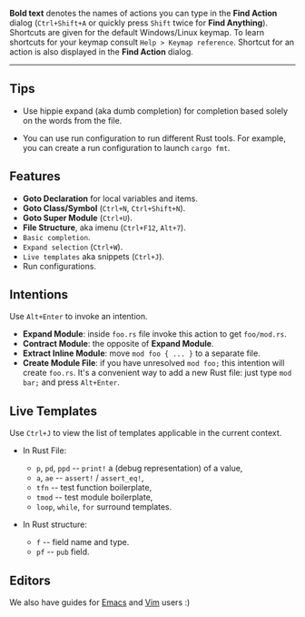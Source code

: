 **Bold text** denotes the names of actions you can type in the **Find Action**
  dialog (`Ctrl+Shift+A` or quickly press `Shift` twice for **Find Anything**).
  Shortcuts are given for the default Windows/Linux keymap. To learn shortcuts
    for your keymap consult `Help > Keymap reference`. Shortcut for an action is
  also displayed in the **Find Action** dialog.

--------------------------------------------------------------------------------

## Tips

* Use hippie expand (aka dumb completion) for completion based solely on the
  words from the file.

* You can use run configuration to run different Rust tools. For example, you
  can create a run configuration to launch `cargo fmt`.


## Features

* **Goto Declaration** for local variables and items.
* **Goto Class/Symbol** (`Ctrl+N`, `Ctrl+Shift+N`).
* **Goto Super Module** (`Ctrl+U`).
* **File Structure**, aka imenu (`Ctrl+F12`, `Alt+7`).
* `Basic completion`.
* `Expand selection` (`Ctrl+W`).
* `Live templates` aka snippets (`Ctrl+J`).
* Run configurations.

## Intentions

Use `Alt+Enter` to invoke an intention.

* **Expand Module**: inside `foo.rs` file invoke this action to get `foo/mod.rs`.
* **Contract Module**: the opposite of **Expand Module**.
* **Extract Inline Module**: move `mod foo { ... }` to a separate file.
* **Create Module File**: if you have unresolved `mod foo;` this intention will create
  `foo.rs`. It's a convenient way to add a new Rust file: just type `mod bar;` and
  press `Alt+Enter`.

## Live Templates

Use `Ctrl+J` to view the list of templates applicable in the current context.

* In Rust File:
  - `p`, `pd`, `ppd` -- `print!` a (debug representation) of a value,
  - `a`, `ae` -- `assert!` / `assert_eq!`,
  - `tfn` -- test function boilerplate,
  - `tmod` -- test module boilerplate,
  - `loop`, `while`, `for` surround templates.

* In Rust structure:
  - `f` -- field name and type.
  - `pf` -- `pub` field.


## Editors

We also have guides for [Emacs](Emacs.md) and [Vim](Vim.md) users :)
